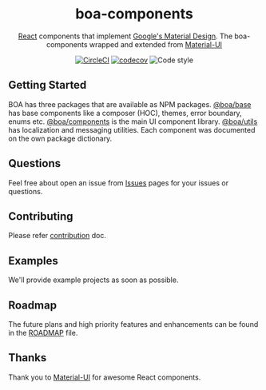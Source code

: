 <h1 align="center">boa-components</h1>

<div align="center">

[React](http://facebook.github.io/react/) components that implement [Google's Material Design](https://www.google.com/design/spec/material-design/introduction.html). The boa-components wrapped and extended from [Material-UI](https://github.com/mui-org/material-ui)

[![CircleCI](https://circleci.com/gh/kuveytturk/boa.svg?style=shield&circle-token=17c2c9d64b57ee4fa97b2dbf59a59ddf26ac60dd)](https://circleci.com/gh/kuveytturk/boa) [![codecov](https://codecov.io/gh/kuveytturk/boa/branch/master/graph/badge.svg?token=OVabLixPmT)](https://codecov.io/gh/kuveytturk/boa) ![Code style](https://img.shields.io/badge/code_style-prettier-ff69b4.svg)
</div>

## Getting Started

BOA has three packages that are available as NPM packages. [@boa/base](/packages/base/) has base components like a composer (HOC), themes, error boundary, enums etc. [@boa/components](/packages/components/) is the main UI component library. [@boa/utils](/packages/utils/) has localization and messaging utilities. Each component was documented on the own package dictionary.

## Questions

Feel free about open an issue from [Issues](https://github.com/kuveytturk/boa/issues) pages for your issues or questions.

## Contributing

Please refer [contribution](/CONTRIBUTING.md) doc.

## Examples

We'll provide example projects as soon as possible.

## Roadmap

The future plans and high priority features and enhancements can be found in the [ROADMAP](/ROADMAP.md) file.

## Thanks

Thank you to [Material-UI](https://github.com/mui-org/material-ui) for awesome React components.






